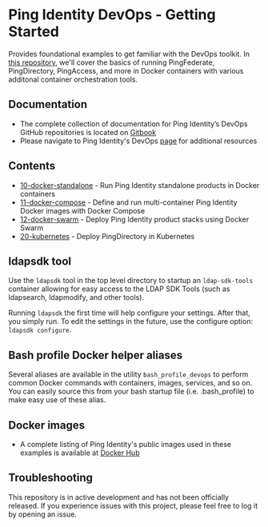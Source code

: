 # Ping Identity DevOps - Getting Started
Provides foundational examples to get familiar with the DevOps toolkit. In [this repository](https://github.com/pingidentity/pingidentity-devops-getting-started), we'll cover the basics of running PingFederate, PingDirectory, PingAccess, and more in Docker containers with various additonal container orchestration tools. 

## Documentation
 * The complete collection of documentation for Ping Identity’s DevOps GitHub repositories is located on [Gitbook](https://pingidentity-devops.gitbook.io/devops/)
 * Please navigate to Ping Identity's DevOps [page](https://www.pingidentity.com/content/developer/en/devops.html) for additional resources

## Contents

* [10-docker-standalone](https://github.com/pingidentity/pingidentity-devops-getting-started/tree/master/10-docker-standalone)    - Run Ping Identity standalone products in Docker containers 
* [11-docker-compose](https://github.com/pingidentity/pingidentity-devops-getting-started/tree/master/11-docker-compose)       - Define and run multi-container Ping Identity Docker images with Docker Compose
* [12-docker-swarm](https://github.com/pingidentity/pingidentity-devops-getting-started/tree/master/12-docker-swarm)         - Deploy Ping Identity product stacks using Docker Swarm
* [20-kubernetes](https://github.com/pingidentity/pingidentity-devops-getting-started/tree/master/20-kubernetes)  - Deploy PingDirectory in Kubernetes

## ldapsdk tool
Use the `ldapsdk` tool in the top level directory to startup an `ldap-sdk-tools` container
allowing for easy access to the LDAP SDK Tools (such as ldapsearch, ldapmodify, and other tools).

Running `ldapsdk` the first time will help configure your settings.  After that, you
simply run.  To edit the settings in the future, use the configure option:
`ldapsdk configure`.

## Bash profile Docker helper aliases
Several aliases are available in the utility `bash_profile_devops` to perform common 
Docker commands with containers, images, services, and so on.  You can easily source this
from your bash startup file (i.e. .bash_profile) to make easy use of these alias.

## Docker images

* A complete listing of Ping Identity's public images used in these examples is available at [Docker Hub](https://hub.docker.com/u/pingidentity/)

## Troubleshooting
This repository is in active development and has not been officially released. 
If you experience issues with this project, please feel free to log it by opening an issue.

